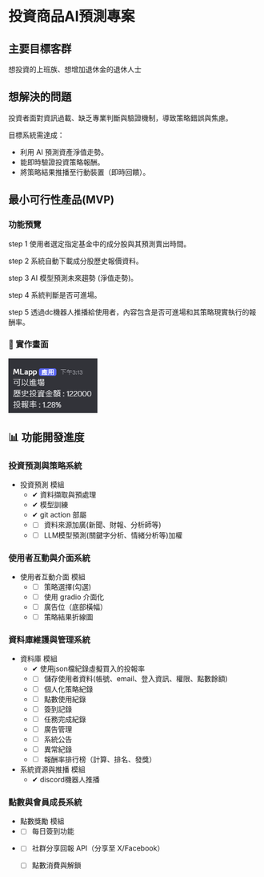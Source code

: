 # 投資商品AI預測專案

## 主要目標客群
想投資的上班族、想增加退休金的退休人士

## 想解決的問題
投資者面對資訊過載、缺乏專業判斷與驗證機制，導致策略錯誤與焦慮。

目標系統需達成：

 - 利用 AI 預測資產淨值走勢。
 - 能即時驗證投資策略報酬。
 - 將策略結果推播至行動裝置（即時回饋）。

## 最小可行性產品(MVP)
### 功能預覽

step 1 使用者選定指定基金中的成分股與其預測賣出時間。
 
step 2 系統自動下載成分股歷史報價資料。

step 3 AI 模型預測未來趨勢 (淨值走勢)。

step 4 系統判斷是否可進場。

step 5 透過dc機器人推播給使用者，內容包含是否可進場和其策略現實執行的報酬率。

### 📸 實作畫面

![系統實作畫面](./operation.png)


## 📊 功能開發進度

### 投資預測與策略系統
- 投資預測 模組
  - &#10004; 資料擷取與預處理
  - &#10004; 模型訓練
  - &#10004; git action 部屬
  - - [ ] 資料來源加廣(新聞、財報、分析師等)
  - - [ ] LLM模型預測(關鍵字分析、情緒分析等)加權

### 使用者互動與介面系統
- 使用者互動介面 模組
  - - [ ] 策略選擇(勾選)
  - - [ ] 使用 gradio 介面化
  - - [ ] 廣告位（底部橫幅）
  - - [ ] 策略結果折線圖

### 資料庫維護與管理系統
- 資料庫 模組
  - &#10004; 使用json檔紀錄虛擬買入的投報率
  - - [ ] 儲存使用者資料(帳號、email、登入資訊、權限、點數餘額)
  - - [ ] 個人化策略紀錄
  - - [ ] 點數使用紀錄
  - - [ ] 簽到記錄
  - - [ ] 任務完成紀錄
  - - [ ] 廣告管理
  - - [ ] 系統公告
  - - [ ] 異常紀錄
  - - [ ] 報酬率排行榜（計算、排名、發獎）
- 系統資源與推播 模組
  - &#10004; discord機器人推播

### 點數與會員成長系統
- 點數獎勵 模組
 - - [ ] 每日簽到功能
 - - [ ] 社群分享回報 API（分享至 X/Facebook）
   - [ ] 點數消費與解鎖

